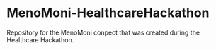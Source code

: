 # MenoMoni-HealthcareHackathon
Repository for the MenoMoni conpect that was created during the Healthcare Hackathon.

